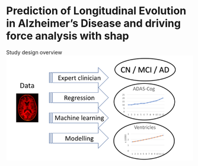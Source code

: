# Prediction of Longitudinal Evolution in Alzheimer’s Disease and driving force analysis with shap


Study design overview
![overview](Figure/tadpole_overview.png)
